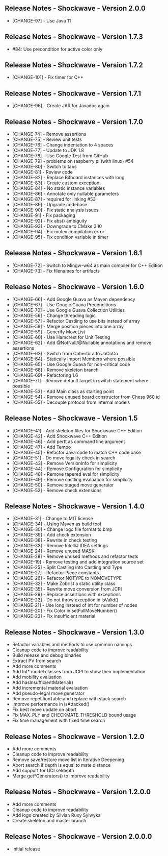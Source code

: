 Release Notes - Shockwave - Version 2.0.0
-------------------------------------

* [CHANGE-97] - Use Java 11

Release Notes - Shockwave - Version 1.7.3
-------------------------------------

* \#84: Use precondition for active color only

Release Notes - Shockwave - Version 1.7.2
-------------------------------------

* [CHANGE-101] - Fix timer for C++

Release Notes - Shockwave - Version 1.7.1
-------------------------------------

* [CHANGE-96] - Create JAR for Javadoc again

Release Notes - Shockwave - Version 1.7.0
-------------------------------------

* [CHANGE-74] - Remove assertions
* [CHANGE-75] - Review unit tests
* [CHANGE-76] - Change indentation to 4 spaces
* [CHANGE-77] - Update to JDK 1.8
* [CHANGE-78] - Use Google Test from GitHub
* [CHANGE-79] - problems on raspberry pi (with linux) #54
* [CHANGE-80] - Switch to tabs
* [CHANGE-81] - Review code
* [CHANGE-82] - Replace Bitboard instances with long
* [CHANGE-83] - Create custom exception
* [CHANGE-84] - No static instance variables
* [CHANGE-86] - Annotate only nullable parameters
* [CHANGE-87] - required for linking #53
* [CHANGE-89] - Upgrade codebase
* [CHANGE-90] - Fix static analysis issues
* [CHANGE-91] - Fix packaging
* [CHANGE-92] - Fix abs() ambiguity
* [CHANGE-93] - Downgrade to CMake 3.10
* [CHANGE-94] - Fix mutex compilation error
* [CHANGE-95] - Fix condition variable in timer

Release Notes - Shockwave - Version 1.6.1
-------------------------------------

* [CHANGE-72] - Switch to Mingw-w64 as main compiler for C++ Edition
* [CHANGE-73] - Fix filenames for artifacts

Release Notes - Shockwave - Version 1.6.0
-------------------------------------

* [CHANGE-66] - Add Google Guava as Maven dependency
* [CHANGE-67] - Use Google Guava Preconditions
* [CHANGE-70] - Use Google Guava Collection Utilities
* [CHANGE-56] - Change threading logic
* [CHANGE-57] - Refactor Castling to use bits instead of array
* [CHANGE-58] - Merge position pieces into one array
* [CHANGE-59] - Generify MoveList
* [CHANGE-60] - Use Hamcrest for Unit Testing
* [CHANGE-62] - Add @NotNull/@Nullable annotations and remove assertions
* [CHANGE-63] - Switch from Cobertura to JaCoCo
* [CHANGE-64] - Statically Import Members where possible
* [CHANGE-65] - Use Google Guava for non-critical code
* [CHANGE-68] - Remove skeleton branch
* [CHANGE-69] - Refactoring 1.6
* [CHANGE-71] - Remove default target in switch statement where possible
* [CHANGE-53] - Add Main class as starting point
* [CHANGE-54] - Remove unused board constructor from Chess 960 id
* [CHANGE-55] - Decouple protocol from internal models

Release Notes - Shockwave - Version 1.5
-----------------------------------

* [CHANGE-41] - Add skeleton files for Shockwave C++ Edition
* [CHANGE-42] - Add Shockwave C++ Edition
* [CHANGE-46] - Add perft as command line argument
* [CHANGE-47] - Add Tempo
* [CHANGE-45] - Refactor Java code to match C++ code base
* [CHANGE-51] - Do move legality check in search
* [CHANGE-43] - Remove VersionInfo for simplicity
* [CHANGE-44] - Remove Configuration for simplicity
* [CHANGE-48] - Remove tapered eval for simplicity
* [CHANGE-49] - Remove castling evaluation for simplicity
* [CHANGE-50] - Remove staged move generator
* [CHANGE-52] - Remove check extensions

Release Notes - Shockwave - Version 1.4.0
-------------------------------------

* [CHANGE-31] - Change to MIT license
* [CHANGE-34] - Using Maven as build tool
* [CHANGE-30] - Change logo file format to bmp
* [CHANGE-39] - Add check extension
* [CHANGE-38] - Rewrite in check testing
* [CHANGE-33] - Remove IntelliJ IDEA settings
* [CHANGE-24] - Remove unused MASK
* [CHANGE-28] - Remove unused methods and refactor tests
* [CHANGE-19] - Remove testing and add integration source set
* [CHANGE-25] - Split Castling into Castling and Type
* [CHANGE-27] - Refactor Piece constants
* [CHANGE-26] - Refactor NOTYPE to NOMOVETYPE
* [CHANGE-32] - Make Zobrist a static utility class
* [CHANGE-35] - Rewrite move conversion from JCPI
* [CHANGE-29] - Replace assertions with exceptions
* [CHANGE-22] - Do not throw exception in isValid()
* [CHANGE-21] - Use long instead of int for number of nodes
* [CHANGE-20] - Fix Color in setFullMoveNumber()
* [CHANGE-23] - Fix insufficient material

Release Notes - Shockwave - Version 1.3.0
-------------------------------------

* Refactor variables and methods to use common namings
* Cleanup code to improve readability
* Build release and debug binaries
* Extract PV from search
* Add more comments
* Add Int* model classes from JCPI to show their implementation
* Add mobility evaluation
* Add hasInsufficientMaterial()
* Add incremental material evaluation
* Add pseudo-legal move generator
* Remove repetitionTable and replace with stack search
* Improve performance in isAttacked()
* Fix best move update on abort
* Fix MAX_PLY and CHECKMATE_THRESHOLD bound usage
* Fix time management with fixed time search

Release Notes - Shockwave - Version 1.2.0
-------------------------------------

* Add more comments
* Cleanup code to improve readability
* Remove save/restore move list in Iterative Deepening
* Abort search if depth is equal to mate distance
* Add support for UCI seldepth
* Merge get*Generators() to improve readability

Release Notes - Shockwave - Version 1.2.0.0
-------------------------------------

* Add more comments
* Cleanup code to improve readability
* Add logo created by Silvian Ruxy Sylwyka
* Create skeleton and master branch

Release Notes - Shockwave - Version 2.0.0.0
-------------------------------------

* Initial release
